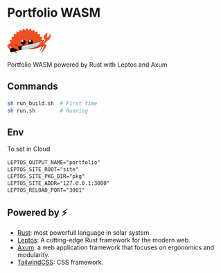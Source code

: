 # Portfolio WASM

<img src="./public/images/mascot.png" alt="Ferris, mascot of Rust" width="100"/>

Portfolio WASM powered by Rust with Leptos and Axum

## Commands

```bash
sh run_build.sh  # First time
sh run.sh        # Running
```

## Env

To set in Cloud

```
LEPTOS_OUTPUT_NAME="portfolio"
LEPTOS_SITE_ROOT="site"
LEPTOS_SITE_PKG_DIR="pkg"
LEPTOS_SITE_ADDR="127.0.0.1:3000"
LEPTOS_RELOAD_PORT="3001"
```

## Powered by ⚡️

- [Rust](https://www.rust-lang.org/): most powerfull language in solar system.
- [Leptos](https://www.leptos.dev/): A cutting-edge Rust framework for the modern web.
- [Axum](https://github.com/tokio-rs/axum): a web application framework that focuses on ergonomics and modularity.
- [TailwindCSS](https://tailwindcss.com/): CSS framework.
